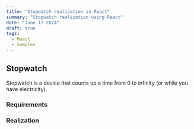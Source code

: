 ```yaml
---
title: "Stopwatch realization in React"
summary: "Stopwatch realization using React"
date: "June 17 2024"
draft: true
tags:
  - React
  - Samples
---
```


## Stopwatch

Stopwatch is a device that counts up a time from 0 to infinity (or while you have electricity).

### Requirements

### Realization 
